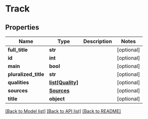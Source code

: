 # Track

## Properties
Name | Type | Description | Notes
------------ | ------------- | ------------- | -------------
**full_title** | **str** |  | [optional] 
**id** | **int** |  | [optional] 
**main** | **bool** |  | [optional] 
**pluralized_title** | **str** |  | [optional] 
**qualities** | [**list[Quality]**](Quality.md) |  | [optional] 
**sources** | [**Sources**](Sources.md) |  | [optional] 
**title** | **object** |  | [optional] 

[[Back to Model list]](../README.md#documentation-for-models) [[Back to API list]](../README.md#documentation-for-api-endpoints) [[Back to README]](../README.md)

